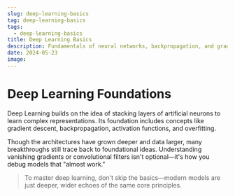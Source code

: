 ```yaml
---
slug: deep-learning-basics
tag: deep-learning-basics
tags:
  - deep-learning-basics
title: Deep Learning Basics
description: Fundamentals of neural networks, backpropagation, and gradient descent explained through practical examples.
date: 2024-05-23
image:
---
```

# Deep Learning Foundations

Deep Learning builds on the idea of stacking layers of artificial neurons to learn complex representations. Its foundation includes concepts like gradient descent, backpropagation, activation functions, and overfitting.

Though the architectures have grown deeper and data larger, many breakthroughs still trace back to foundational ideas. Understanding vanishing gradients or convolutional filters isn't optional—it's how you debug models that "almost work."

> To master deep learning, don't skip the basics—modern models are just deeper, wider echoes of the same core principles.